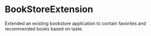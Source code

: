 # BookStoreExtension
Extended an existing bookstore application to contain favorites and recommended books based on taste.
